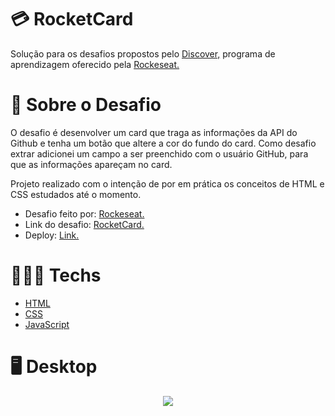 # 💳 RocketCard

Solução para os desafios propostos pelo [Discover,](https://www.rocketseat.com.br/discovergclid=CjwKCAjw3K2XBhAzEiwAmmgrAg1i3u6so7WBLEeQthkjJF-WVwelbuW8YdBGhLi91cm2xDIBtC1lRBoCnJMQAvD_BwE) programa de aprendizagem oferecido pela [Rockeseat.](https://www.rocketseat.com.br/)

# 📃 Sobre o Desafio

O desafio é desenvolver um card que traga as informações da API do Github e tenha um botão que altere a cor do fundo do card. Como desafio extrar adicionei um campo a ser preenchido com o usuário GitHub, para que as informações apareçam no card.

Projeto realizado com o intenção de por em prática os conceitos de HTML e CSS estudados até o momento.

- Desafio feito por: [Rockeseat.](https://www.rocketseat.com.br/)
- Link do desafio: [RocketCard.](https://efficient-sloth-d85.notion.site/Desafio-Rocketcard-0d3572ef941f4a88889191773fe61c44)
- Deploy: [Link.](https://inspiring-buttercream-ad11e2.netlify.app/)

# 👨🏻‍💻 Techs

- [HTML](https://developer.mozilla.org/pt-BR/docs/Web/HTML)
- [CSS](https://developer.mozilla.org/pt-BR/docs/Web/CSS)
- [JavaScript](https://developer.mozilla.org/pt-BR/docs/Web/JavaScript)

# 🖥️ Desktop

<div align="center">
<img src="https://github.com/scarvalhogabriel/discover-rocketseat/blob/main/14.%20RocketCard/assets/gif-demo.gif"/>
</div>
